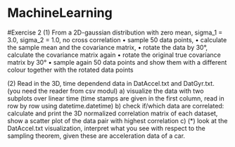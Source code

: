 # MachineLearning

#Exercise 2
(1) From a 2D-gaussian distribution with zero mean, sigma_1 = 3.0, sigma_2 = 1.0, no cross correlation
• sample 50 data points,
• calculate the sample mean and the covariance matrix,
• rotate the data by 30°, calculate the covariance matrix again
• rotate the original true covariance matrix by 30°
• sample again 50 data points and show them with a different colour together with the rotated data points

 (2) Read in the 3D, time dependend data in DatAccel.txt and DatGyr.txt. (you need the reader from csv modul)
a) visualize the data with two subplots over linear time (time stamps are given in the first column, read in row by row using datetime.datetime)
b) check if/which data are correlated: calculate and print the 3D normalized correlation matrix of each dataset, show a scatter plot of the data pair with highest correlation
c) (*) look at the DatAccel.txt visualization, interpret what you see with respect to the sampling theorem, given these are acceleration data of a car.